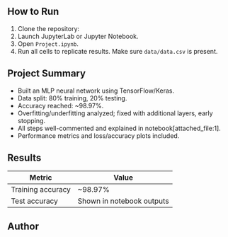 ## How to Run 

1. Clone the repository:
2. Launch JupyterLab or Jupyter Notebook.
3. Open `Project.ipynb`.
4. Run all cells to replicate results. Make sure `data/data.csv` is present.

## Project Summary

- Built an MLP neural network using TensorFlow/Keras.
- Data split: 80% training, 20% testing.
- Accuracy reached: ~98.97%.
- Overfitting/underfitting analyzed; fixed with additional layers, early stopping.
- All steps well-commented and explained in notebook[attached_file:1].
- Performance metrics and loss/accuracy plots included.

## Results

| Metric                 | Value  |
|------------------------|--------|
| Training accuracy      | ~98.97% |
| Test accuracy          | Shown in notebook outputs |

## Author
